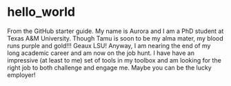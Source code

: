 # hello_world
From the GitHub starter guide.
My name is Aurora and I am a PhD student at Texas A&M University. Though Tamu is soon to be my alma mater, my blood runs purple and gold!!! Geaux LSU!
Anyway, I am nearing the end of my long academic career and am now on the job hunt. I have have an impressive (at least to me) set of tools in my toolbox and am looking for the right job to both challenge and engage me. Maybe you can be the lucky employer!
